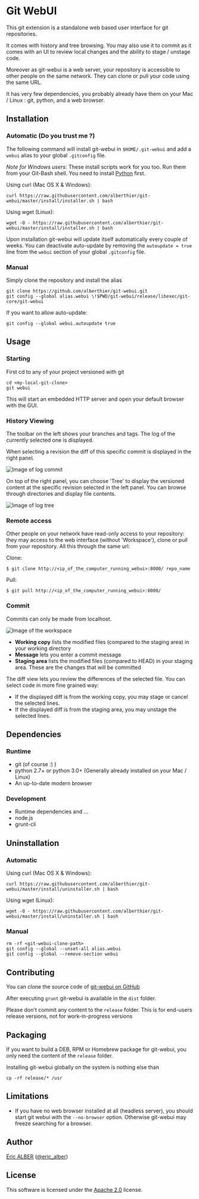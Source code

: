 # Git WebUI

This git extension is a standalone web based user interface for git repositories.

It comes with history and tree browsing. You may also use it to commit
as it comes with an UI to review local changes and the ability to stage / unstage code.

Moreover as git-webui is a web server, your repository is accessible to
other people on the same network. They can clone or pull your code using the
same URL.

It has very few dependencies, you probably already have them on your
Mac / Linux : git, python, and a web browser.

## Installation

### Automatic (Do you trust me ?)

The following command will install git-webui in `$HOME/.git-webui` and add a
`webui` alias to your global `.gitconfig` file.

*Note for Windows users:* These install scripts work for you too. Run them from your Git-Bash shell.
You need to install [Python](https://www.python.org/downloads/) first.

Using curl (Mac OS X & Windows):
```
curl https://raw.githubusercontent.com/alberthier/git-webui/master/install/installer.sh | bash
```

Using wget (Linux):
```
wget -O - https://raw.githubusercontent.com/alberthier/git-webui/master/install/installer.sh | bash
```

Upon installation git-webui will update itself automatically every couple of weeks.
You can deactivate auto-update by removing the `autoupdate = true` line from the
`webui` section of your global `.gitconfig` file.

### Manual

Simply clone the repository and install the alias

```
git clone https://github.com/alberthier/git-webui.git
git config --global alias.webui \!$PWD/git-webui/release/libexec/git-core/git-webui
```

If you want to allow auto-update:
```
git config --global webui.autoupdate true
```

## Usage

### Starting

First cd to any of your project versioned with git
```
cd <my-local-git-clone>
git webui
```

This will start an embedded HTTP server and open your default browser with the GUI.

### History Viewing

The toolbar on the left shows your branches and tags. The log of the currently selected one is displayed.

When selecting a revision the diff of this specific commit is displayed in the right panel.

![Image of log commit](https://raw.githubusercontent.com/alberthier/git-webui/master/src/share/git-webui/webui/img/doc/log-commit.png)

On top of the right panel, you can choose 'Tree' to display the versioned content at the specific
revision selected in the left panel. You can browse through directories and display file contents.

![Image of log tree](https://raw.githubusercontent.com/alberthier/git-webui/master/src/share/git-webui/webui/img/doc/log-tree.png)

### Remote access

Other people on your network have read-only access to your repository:
they may access to the web interface (without 'Workspace'), clone or pull from your repository.
All this through the same url:

Clone:
```
$ git clone http://<ip_of_the_computer_running_webui>:8000/ repo_name
```

Pull:
```
$ git pull http://<ip_of_the_computer_running_webui>:8000/
```

### Commit

Commits can only be made from localhost.

![Image of the workspace](https://raw.githubusercontent.com/alberthier/git-webui/master/src/share/git-webui/webui/img/doc/workspace.png)

- **Working copy** lists the modified files (compared to the staging area) in your working directory
- **Message** lets you enter a commit message
- **Staging area** lists the modified files (compared to HEAD) in your staging area. These are the changes that will be committed

The diff view lets you review the differences of the selected file.
You can select code in more fine grained way:
- If the displayed diff is from the working copy, you may stage or cancel the selected lines.
- If the displayed diff is from the staging area, you may unstage the selected lines.

## Dependencies

### Runtime

- git (of course :) )
- python 2.7+ or python 3.0+ (Generally already installed on your Mac / Linux)
- An up-to-date modern browser

### Development

- Runtime dependencies and ...
- node.js
- grunt-cli

## Uninstallation

### Automatic

Using curl (Mac OS X & Windows):
```
curl https://raw.githubusercontent.com/alberthier/git-webui/master/install/uninstaller.sh | bash
```

Using wget (Linux):
```
wget -O - https://raw.githubusercontent.com/alberthier/git-webui/master/install/uninstaller.sh | bash
```

### Manual

```
rm -rf <git-webui-clone-path>
git config --global --unset-all alias.webui
git config --global --remove-section webui
```

## Contributing

You can clone the source code of [git-webui on GitHub](https://github.com/alberthier/git-webui)

After executing `grunt` git-webui is available in the `dist` folder.

Please don't commit any content to the `release` folder. This is for end-users release versions, not for work-in-progress versions

## Packaging

If you want to build a DEB, RPM or Homebrew package for git-webui, you only need the content of the `release` folder.

Installing git-webui globally on the system is nothing else than
```
cp -rf release/* /usr
```

## Limitations

- If you have no web browser installed at all (headless server), you should start git webui with the `--no-browser` option. Otherwise git-webui may freeze searching for a browser.

## Author

[Éric ALBER](mailto:eric.alber@gmail.com) ([@eric_alber](https://twitter.com/eric_alber))

## License

This software is licensed under the [Apache 2.0](http://www.apache.org/licenses/LICENSE-2.0.html) license.